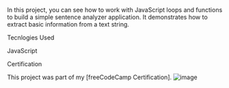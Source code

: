 In this project, you can see how to work with JavaScript loops and functions to build a simple sentence analyzer application. It demonstrates how to extract basic information from a text string.

Tecnlogies Used

JavaScript

Certification

This project was part of my [freeCodeCamp Certification].
![image](https://github.com/user-attachments/assets/f2c0e0c4-64c5-40c5-87c3-22abc337da2f)



